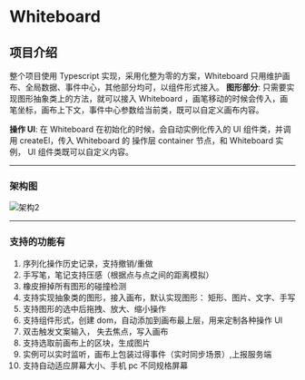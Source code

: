 # Whiteboard

## 项目介绍

整个项目使用 Typescript 实现，采用化整为零的方案，Whiteboard 只用维护画布、全局数据、事件中心，其他部分均可，以组件形式接入。
**图形部分**: 只需要实现图形抽象类上的方法，就可以接入 Whiteboard ，画笔移动的时候会传入，画笔坐标，画布上下文，事件中心参数给当前类，既可以自定义画布内容。

**操作 UI**: 在 Whiteboard 在初始化的时候，会自动实例化传入的 UI 组件类，并调用 createEl，传入 Whiteboard 的 操作层 container 节点，和 Whiteboard 实例， UI 组件类既可以自定义内容。

---

### 架构图

![架构2](https://user-images.githubusercontent.com/19684540/155644399-bf521f9a-736f-4c20-bf50-434529814d1e.png)

---

### 支持的功能有

1. 序列化操作历史记录，支持撤销/重做
2. 手写笔，笔记支持压感（根据点与点之间的距离模拟）
3. 橡皮擦掉所有图形的碰撞检测
4. 支持实现抽象类的图形，接入画布，默认实现图形： 矩形、图片、文字、手写
5. 支持图形的选中后拖拽、放大、缩小操作
6. 支持组件形式，创建 dom，自动添加到画布最上层，用来定制各种操作 UI
7. 双击触发文案输入， 失去焦点，写入画布
8. 支持选取前画布上的区块，生成图片
9. 实例可以实时监听，画布上包装过得事件（实时同步场景）,上报服务端
10. 支持自动适应屏幕大小、手机 pc 不同规格屏幕
